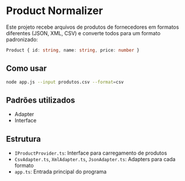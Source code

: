 # Product Normalizer

Este projeto recebe arquivos de produtos de fornecedores em formatos diferentes (JSON, XML, CSV) e converte todos para um formato padronizado:

```ts
Product { id: string, name: string, price: number }
```

## Como usar

```bash
node app.js --input produtos.csv --format=csv
```

## Padrões utilizados
- Adapter
- Interface

## Estrutura
- `IProductProvider.ts`: Interface para carregamento de produtos
- `CsvAdapter.ts`, `XmlAdapter.ts`, `JsonAdapter.ts`: Adapters para cada formato
- `app.ts`: Entrada principal do programa
